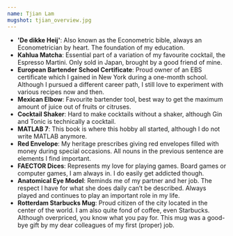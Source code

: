 ```yaml
---
name: Tjian Lam
mugshot: tjian_overview.jpg
---
```


* **'De dikke Heij'**: Also known as the Econometric bible, always an Econometrician by heart. The foundation of my education.
* **Kahlua Matcha**: Essential part of a variation of my favourite cocktail, the Espresso Martini. Only sold in Japan, brought by a good friend of mine.
* **European Bartender School Certificate**: Proud owner of an EBS certificate which I gained in New York during a one-month school. Although I pursued a different career path, I still love to experiment with various recipes now and then.
* **Mexican Elbow**: Favourite bartender tool, best way to get the maximum amount of juice out of fruits or citruses.
* **Cocktail Shaker**: Hard to make cocktails without a shaker, although Gin and Tonic is technically a cocktail.
* **MATLAB 7**: This book is where this hobby all started, although I do not write MATLAB anymore.
* **Red Envelope**: My heritage prescribes giving red envelopes filled with money during special occasions. All nouns in the previous sentence are elements I find important.
* **FAECTOR Dices**: Represents my love for playing games. Board games or computer games, I am always in. I do easily get addicted though.
* **Anatomical Eye Model**: Reminds me of my partner and her job. The respect I have for what she does daily can’t be described. Always played and continues to play an important role in my life.
* **Rotterdam Starbucks Mug**: Proud citizen of the city located in the center of the world. I am also quite fond of coffee, even Starbucks. Although overpriced, you know what you pay for. This mug was a good-bye gift by my dear colleagues of my first (proper) job.
